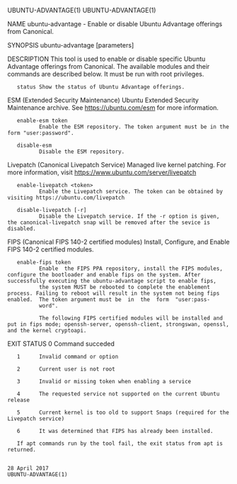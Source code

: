 UBUNTU-ADVANTAGE(1)                                                                                                                                                                   UBUNTU-ADVANTAGE(1)

NAME
       ubuntu-advantage - Enable or disable Ubuntu Advantage offerings from Canonical.

SYNOPSIS
       ubuntu-advantage <command> [parameters]

DESCRIPTION
       This tool is used to enable or disable specific Ubuntu Advantage offerings from Canonical. The available modules and their commands are described below.  It must be run with root privileges.

       status Show the status of Ubuntu Advantage offerings.

ESM (Extended Security Maintenance)
       Ubuntu Extended Security Maintenance archive. See https://ubuntu.com/esm for more information.

       enable-esm token
              Enable the ESM repository. The token argument must be in the form "user:password".

       disable-esm
              Disable the ESM repository.

Livepatch (Canonical Livepatch Service)
       Managed live kernel patching. For more information, visit https://www.ubuntu.com/server/livepatch

       enable-livepatch <token>
              Enable the Livepatch service. The token can be obtained by visiting https://ubuntu.com/livepatch

       disable-livepatch [-r]
              Disable the Livepatch service. If the -r option is given, the canonical-livepatch snap will be removed after the sevice is disabled.

FIPS (Canonical FIPS 140-2 certified modules)
       Install, Configure, and Enable FIPS 140-2 certified modules.

       enable-fips token
              Enable  the FIPS PPA repository, install the FIPS modules, configure the bootloader and enable fips on the system. After successfully executing the ubuntu-advantage script to enable fips,
              the system MUST be rebooted to complete the enablement process. Failing to reboot will result in the system not being fips enabled.  The token argument must be  in  the  form  "user:pass‐
              word".

              The following FIPS certified modules will be installed and put in fips mode; openssh-server, openssh-client, strongswan, openssl, and the kernel cryptoapi.

EXIT STATUS
       0      Command succeded

       1      Invalid command or option

       2      Current user is not root

       3      Invalid or missing token when enabling a service

       4      The requested service not supported on the current Ubuntu release

       5      Current kernel is too old to support Snaps (required for the Livepatch service)

       6      It was determined that FIPS has already been installed.

       If apt commands run by the tool fail, the exit status from apt is returned.

                                                                                              28 April 2017                                                                           UBUNTU-ADVANTAGE(1)
